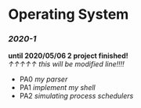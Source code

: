 # Operating System

### *2020-1*

**until 2020/05/06 2 project finished!**    
*↑↑↑↑↑ this will be modified line!!!!*

 
+ PA0 *my parser*    
+ PA1 *implement my shell*
+ PA2 *simulating process schedulers*
